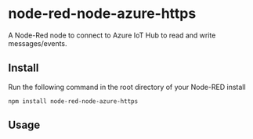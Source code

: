 node-red-node-azure-https
====================

A Node-Red node to connect to Azure IoT Hub to read and write messages/events.

Install
-------

Run the following command in the root directory of your Node-RED install

    npm install node-red-node-azure-https


Usage
-----


